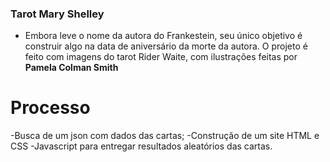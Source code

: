 ### Tarot Mary Shelley

- Embora leve o nome da autora do Frankestein, seu único objetivo é construir algo na data de aniversário da morte da autora. O projeto é feito com imagens do tarot Rider Waite, com ilustrações feitas por **Pamela Colman Smith**

# Processo

-Busca de um json com dados das cartas;
-Construção de um site HTML e CSS
-Javascript para entregar resultados aleatórios das cartas.
